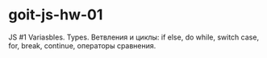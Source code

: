 # goit-js-hw-01
JS #1 Variasbles. Types. Ветвления и циклы: if else, do while, switch case, for, break, continue, операторы сравнения.
